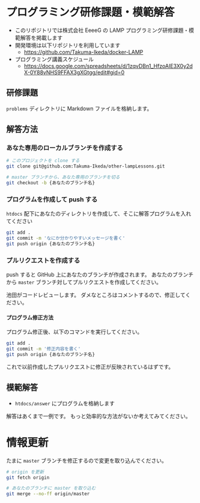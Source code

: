 # プログラミング研修課題・模範解答

- このリポジトリでは株式会社 EeeeG の LAMP プログラミング研修課題・模範解答を掲載します
- 開発環境は以下リポジトリを利用しています
    - https://github.com/Takuma-Ikeda/docker-LAMP
- プログラミング講義スケジュール
    - https://docs.google.com/spreadsheets/d/1zqvDBn1_HfzoAIE3X0y2dX-0Y88vNHS9FFAX3gXGtgg/edit#gid=0

## 研修課題

`problems` ディレクトリに Markdown ファイルを格納します。

## 解答方法

### あなた専用のローカルブランチを作成する

```sh
# このプロジェクトを clone する
git clone git@github.com:Takuma-Ikeda/other-lampLessons.git

# master ブランチから、あなた専用のブランチを切る
git checkout -b {あなたのブランチ名}
```

### プログラムを作成して push する

`htdocs` 配下にあなたのディレクトリを作成して、そこに解答プログラムを入れてください

```sh
git add .
git commit -m 'なにか分かりやすいメッセージを書く'
git push origin {あなたのブランチ名}
```

### プルリクエストを作成する

push すると GitHub 上にあなたのブランチが作成されます。
あなたのブランチから `master` ブランチ対してプルリクエストを作成してください。

池田がコードレビューします。
ダメなところはコメントするので、修正してください。

#### プログラム修正方法

プログラム修正後、以下のコマンドを実行してください。

```sh
git add .
git commit -m '修正内容を書く'
git push origin {あなたのブランチ名}
```

これで以前作成したプルリクエストに修正が反映されているはずです。

## 模範解答

- `htdocs/answer` にプログラムを格納します

解答はあくまで一例です。
もっと効率的な方法がないか考えてみてください。

# 情報更新

たまに `master` ブランチを修正するので変更を取り込んでください。

```sh
# origin を更新
git fetch origin

# あなたのブランチに master を取り込む
git merge --no-ff origin/master
```

